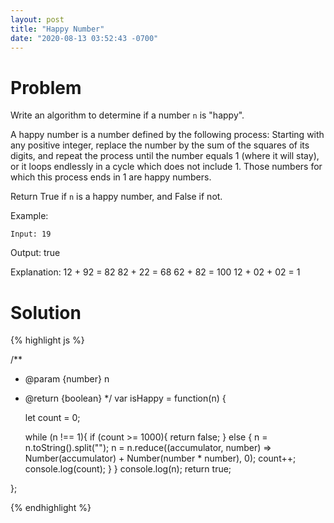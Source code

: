 ```yaml
---
layout: post
title: "Happy Number"
date: "2020-08-13 03:52:43 -0700"
---
```


# Problem

Write an algorithm to determine if a number `n` is "happy".

A happy number is a number defined by the following process: Starting with any positive integer, replace the number by the sum of the squares of its digits, and repeat the process until the number equals 1 (where it will stay), or it loops endlessly in a cycle which does not include 1. Those numbers for which this process ends in 1 are happy numbers.

Return True if `n` is a happy number, and False if not.

Example:

`Input: 19`

Output: true

Explanation:
12 + 92 = 82
82 + 22 = 68
62 + 82 = 100
12 + 02 + 02 = 1

# Solution

{% highlight js %}

/**
 * @param {number} n
 * @return {boolean}
 */
var isHappy = function(n) {

    let count = 0;

    while (n !== 1){
        if (count >= 1000){
            return false;
        } else {
            n = n.toString().split("");
            n = n.reduce((accumulator, number) => Number(accumulator) + Number(number * number), 0);
            count++;
            console.log(count);
        }
    }
    console.log(n);
    return true;

};

{% endhighlight %}
